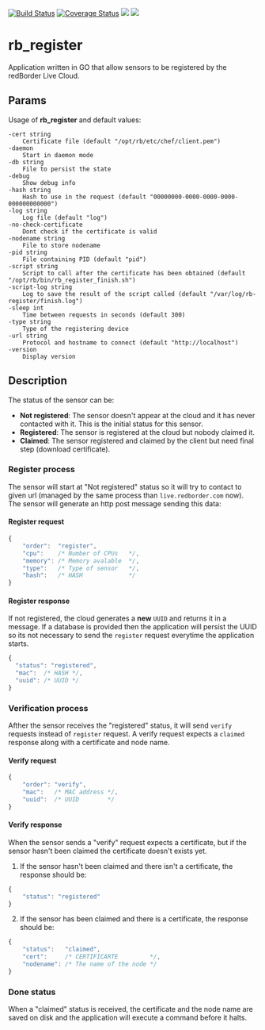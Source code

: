 [![Build Status](https://travis-ci.org/redBorder/rb-register-2.svg?branch=master)](https://travis-ci.org/redBorder/rb-register-2)
[![Coverage Status](https://coveralls.io/repos/github/redBorder/rb-register-2/badge.svg)](https://coveralls.io/github/redBorder/rb-register-2)
[![](https://goreportcard.com/badge/github.com/redBorder/rb-register-2)](https://goreportcard.com/report/github.com/redBorder/rb-register-2)
[![](https://godoc.org/github.com/redBorder/rb-register-2?status.svg)](https://godoc.org/github.com/redBorder/rb-register-2)

# rb_register

Application written in GO that allow sensors to be registered by the redBorder
Live Cloud.

## Params

Usage of **rb_register** and default values:

```
-cert string
  	Certificate file (default "/opt/rb/etc/chef/client.pem")
-daemon
  	Start in daemon mode
-db string
  	File to persist the state
-debug
  	Show debug info
-hash string
  	Hash to use in the request (default "00000000-0000-0000-0000-000000000000")
-log string
  	Log file (default "log")
-no-check-certificate
  	Dont check if the certificate is valid
-nodename string
  	File to store nodename
-pid string
  	File containing PID (default "pid")
-script string
  	Script to call after the certificate has been obtained (default "/opt/rb/bin/rb_register_finish.sh")
-script-log string
  	Log to save the result of the script called (default "/var/log/rb-register/finish.log")
-sleep int
  	Time between requests in seconds (default 300)
-type string
  	Type of the registering device
-url string
  	Protocol and hostname to connect (default "http://localhost")
-version
  	Display version
```

## Description

The status of the sensor can be:

- **Not registered**: The sensor doesn't appear at the cloud and it has never
contacted with it. This is the initial status for this sensor.
- **Registered**: The sensor is registered at the cloud but nobody claimed it.
- **Claimed**: The sensor registered and claimed by the client but need final
step (download certificate).

### Register process

The sensor will start at "Not registered" status so it will try to contact
to given url (managed by the same process than `live.redborder.com` now). The
sensor will generate an http post message sending this data:

#### Register request

```javascript
{
    "order":  "register",
    "cpu":    /* Number of CPUs   */,
    "memory": /* Memory avalable  */,
    "type":   /* Type of sensor   */,
    "hash":   /* HASH             */
}
```

#### Register response

If not registered, the cloud generates a **new** `UUID` and returns it in a
message. If a database is provided then the application will persist the UUID
so its not necessary to send the `register` request everytime the application
starts.

  ```javascript
  {
    "status": "registered",
    "mac":  /* HASH */,
    "uuid": /* UUID */
  }
  ```

### Verification process

Afther the sensor receives the "registered" status, it will send `verify`
requests instead of `register` request. A verify request expects a `claimed`
response along with a certificate and node name.

#### Verify request

```javascript
{
    "order": "verify",
    "mac":   /* MAC address */,
    "uuid":  /* UUID        */
}
```

#### Verify response

When the sensor sends a "verify" request expects a certificate, but if the sensor hasn't been claimed the certificate doesn't exists yet.

1. If the sensor hasn't been claimed and there isn't a certificate, the response should be:

```javascript
{
    "status": "registered"
}
```

2. If the sensor has been claimed and there is a certificate, the response should be:

```javascript
{
    "status":   "claimed",
    "cert":     /* CERTIFICARTE         */,
    "nodename": /* The name of the node */
}
```

### Done status

When a "claimed" status is received, the certificate and the node name are saved
on disk and the application will execute a command before it halts.

